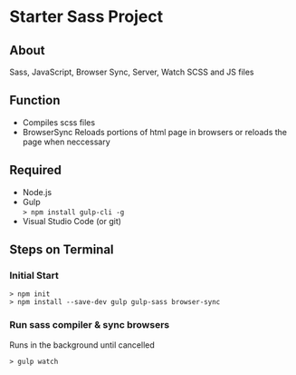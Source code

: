 # Starter Sass Project
## About
Sass, JavaScript, Browser Sync, Server, Watch SCSS and JS files

## Function
  - Compiles scss files
  - BrowserSync Reloads portions of html page in browsers or reloads the page when neccessary


## Required
  - Node.js</li>
  - Gulp<br>`> npm install gulp-cli -g`
  - Visual Studio Code (or git)

## Steps on Terminal
### Initial Start
  ```
  > npm init
  > npm install --save-dev gulp gulp-sass browser-sync
  ```

### Run sass compiler & sync browsers
Runs in the background until cancelled

`> gulp watch`
